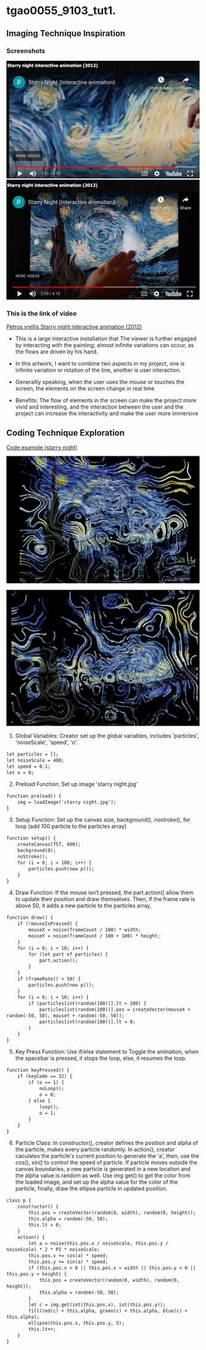 # tgao0055_9103_tut1.

## Imaging Technique Inspiration 
### Screenshots

![Image of starry night 1](asset/Van%20Gogh1.png)
![Image of starry night 2](asset/Van%20Gogh2.png)

### This is the link of video 
[Petros vrellis Starry night interactive animation (2012)](http://artof01.com/vrellis/works/starry_night.html) 

- This is a large interactive installation that The viewer is further engaged by interacting with the painting; almost infinite variations can occur, as the flows are driven by his hand. 

- In this artwork, I want to combine two aspects in my project, one is infinite variation or rotation of the line, another is user interaction. 

- Generallly speaking, when the user uses the mouse or touches the screen, the elements on the screen change in real time

- Benefits: The flow of elements in the screen can make the project more vivid and interesting, and the interaction between the user and the project can increase the interactivity and make the user more immersive

## Coding Technique Exploration

[Code example (starry night)](https://openprocessing.org/sketch/1209499)

![Image of the starry night](asset/starry%20night.png)

![Image of the starry night2](asset/starry%20night2.png)

1. Global Variables: 
Creator set up the global variables, includes 'particles', 'noiseScale', 'speed', 'o'.
``` 
let particles = [];
let noiseScale = 400;
let speed = 0.1;
let o = 0;
```

2. Preload Function: 
Set up image 'starry night.jpg' 
```
function preload() {
    img = loadImage('starry night.jpg');
}
```

3. Setup Function: 
Set up the canvas size, background(), nostroke(), for loop (add 100 particle to the particles array)
```
function setup() {
    createCanvas(757, 600);
    background(0);
    noStroke();
    for (i = 0; i < 100; i++) {
        particles.push(new p());
    }
}
```

4. Draw Function: 
If the mouse isn’t pressed, the part.action() allow them to update their position and draw themselves.
Then, If the frame rate is above 50, it adds a new particle to the particles array, 

```
function draw() {
    if (!mouseIsPressed) {
        mouseX = noise(frameCount / 100) * width;
        mouseY = noise(frameCount / 100 + 100) * height;
    }
    for (i = 0; i < 10; i++) {
        for (let part of particles) {
            part.action();
        }
    }
    if (frameRate() > 50) {
        particles.push(new p());
    }
    for (i = 0; i < 10; i++) {
        if (particles[int(random(100))].lt > 200) {
            particles[int(random(100))].pos = createVector(mouseX + random(-50, 50), mouseY + random(-50, 50));
            particles[int(random(100))].lt = 0;
        }
    }
}
```

5. Key Press Function:
Use if/else statement to Toggle the animation, when the spacebar is pressed, it stops the loop, else, it resumes the loop. 
```
function keyPressed() {
    if (keyCode == 32) {
        if (o == 1) {
            noLoop();
            o = 0;
        } else {
            loop();
            o = 1;
        }
    }
}
```

6. Particle Class:
In constructor(), creator defines the position and alpha of the particle, makes every particle randomly.
In action(), creator caculates the particle's current position to generate the 'a', then, use the cos(), sin() to control the speed of particle. If particle moves outside the canvas boundaries, a new particle is generated in a new location and the alpha value is random as well. Use img get() to get the color from the loaded image, and set up the alpha value for the color of the particle, finally, draw the ellipse particle in updated position. 

```
class p {
    constructor() {
        this.pos = createVector(random(0, width), random(0, height));
        this.alpha = random(-50, 50);
        this.lt = 0;
    }
    action() {
        let a = noise(this.pos.x / noiseScale, this.pos.y / noiseScale) * 2 * PI * noiseScale;
        this.pos.x += cos(a) * speed;
        this.pos.y += sin(a) * speed;
        if (this.pos.x < 0 || this.pos.x > width || this.pos.y < 0 || this.pos.y > height) {
            this.pos = createVector(random(0, width), random(0, height));
            this.alpha = random(-50, 50);
        }
        let c = img.get(int(this.pos.x), int(this.pos.y));
        fill(red(c) + this.alpha, green(c) + this.alpha, blue(c) + this.alpha);
        ellipse(this.pos.x, this.pos.y, 5);
        this.lt++;
    }
}
```
